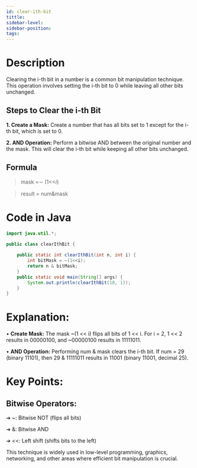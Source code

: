 ```yaml
---
id: clear-ith-bit
tittle: 
sidebar-level:
sidebar-position:
tags:
---
```



# Description

Clearing the i-th bit in a number is a common bit manipulation technique. This operation involves setting the i-th bit to 0 while leaving all other bits unchanged.

## Steps to Clear the i-th Bit
**1. Create a Mask:** Create a number that has all bits set to 1 except for the i-th bit, which is set to 0.

**2. AND Operation:** Perform a bitwise AND between the original number and the mask. This will clear the i-th bit while keeping all other bits unchanged.

## Formula 
> mask =∼ (1<<𝑖)

> result = num&mask


# Code in Java
```java
import java.util.*;

public class clearIthBit {
	
	public static int clearIthBit(int n, int i) {
		int bitMask = ~(1<<i);
		return n & bitMask;
	}
	public static void main(String[] args) {
		System.out.println(clearIthBit(10, 1));
	}
}
```

# Explanation:
• **Create Mask:** The mask ~(1 << i) flips all bits of 1 << i. For i = 2, 1 << 2 results in 00000100, and ~00000100 results in 11111011.

• **AND Operation:** Performing num & mask clears the i-th bit. If num = 29 (binary 11101), then 29 & 11111011 results in 11001 (binary 11001, decimal 25).

# Key Points:

## Bitwise Operators:

➔ ~: Bitwise NOT (flips all bits)

➔ &: Bitwise AND

➔ <<: Left shift (shifts bits to the left)

This technique is widely used in low-level programming, graphics, networking, and other areas where efficient bit manipulation is crucial.
